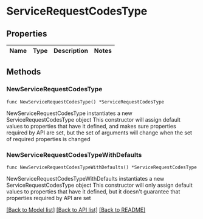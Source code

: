 # ServiceRequestCodesType

## Properties

Name | Type | Description | Notes
------------ | ------------- | ------------- | -------------

## Methods

### NewServiceRequestCodesType

`func NewServiceRequestCodesType() *ServiceRequestCodesType`

NewServiceRequestCodesType instantiates a new ServiceRequestCodesType object
This constructor will assign default values to properties that have it defined,
and makes sure properties required by API are set, but the set of arguments
will change when the set of required properties is changed

### NewServiceRequestCodesTypeWithDefaults

`func NewServiceRequestCodesTypeWithDefaults() *ServiceRequestCodesType`

NewServiceRequestCodesTypeWithDefaults instantiates a new ServiceRequestCodesType object
This constructor will only assign default values to properties that have it defined,
but it doesn't guarantee that properties required by API are set


[[Back to Model list]](../README.md#documentation-for-models) [[Back to API list]](../README.md#documentation-for-api-endpoints) [[Back to README]](../README.md)


